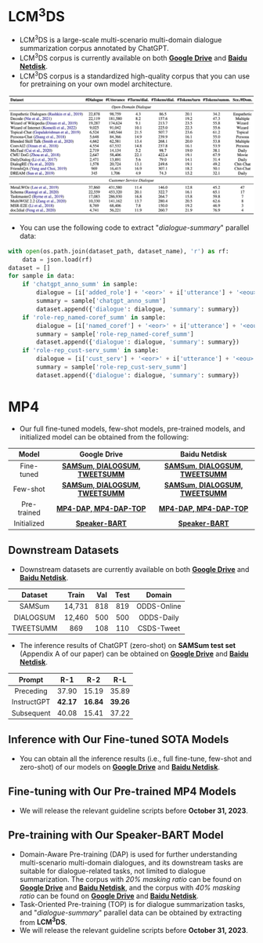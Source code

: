 # LCM<sup>3</sup>DS
- LCM<sup>3</sup>DS is a large-scale multi-scenario multi-domain dialogue summarization corpus annotated by ChatGPT.
- LCM<sup>3</sup>DS corpus is currently available on both [**Google Drive**](https://drive.google.com/file/d/1ZtuLcSJKlWJRNdPL8rlo0a2NCbcmDwq-/view?usp=sharing) and [**Baidu Netdisk**](https://pan.baidu.com/s/10oEgcjp2htMSIqz8GWc_kQ?pwd=fy5q).
- LCM<sup>3</sup>DS corpus is a standardized high-quality corpus that you can use for pretraining on your own model architecture.

![图片描述](data_stats.png)

- You can use the following code to extract "*dialogue-summary*" parallel data:
```python
with open(os.path.join(dataset_path, dataset_name), 'r') as rf:
    data = json.load(rf)
dataset = []
for sample in data:
    if 'chatgpt_anno_summ' in sample:
        dialogue = [i['added_role'] + '<eor>' + i['utterance'] + '<eou>' for i in sample['dialogue']]
        summary = sample['chatgpt_anno_summ']
        dataset.append({'dialogue': dialogue, 'summary': summary})
    if 'role-rep_named-coref_summ' in sample:
        dialogue = [i['named_coref'] + '<eor>' + i['utterance'] + '<eou>' for i in sample['dialogue']]
        summary = sample['role-rep_named-coref_summ']
        dataset.append({'dialogue': dialogue, 'summary': summary})
    if 'role-rep_cust-serv_summ' in sample:
        dialogue = [i['cust_serv'] + '<eor>' + i['utterance'] + '<eou>' for i in sample['dialogue']]
        summary = sample['role-rep_cust-serv_summ']
        dataset.append({'dialogue': dialogue, 'summary': summary})
```

# MP4
- Our full fine-tuned models, few-shot models, pre-trained models, and initialized model can be obtained from the following:

|Model|Google Drive|Baidu Netdisk|
|:---:|:---:|:---:|
| Fine-tuned | [**SAMSum, DIALOGSUM, TWEETSUMM**](https://drive.google.com/file/d/1hoSk-OrfGtcfc4qMfhX6yRFUFWAgLQXX/view?usp=sharing) | [**SAMSum, DIALOGSUM, TWEETSUMM**](https://pan.baidu.com/s/1aR7p4dd6Za9c4f0eB6Kdbg?pwd=tyf3) |
| Few-shot | [**SAMSum, DIALOGSUM, TWEETSUMM**](https://drive.google.com/file/d/1j7Hy58J5Cf03iBg0mYGsMGggyhK95KBW/view?usp=sharing) | [**SAMSum, DIALOGSUM, TWEETSUMM**](https://pan.baidu.com/s/10GVmjAIg-CWXtdd09s27zQ?pwd=mp2v) |
| Pre-trained | [**MP4-DAP, MP4-DAP-TOP**](https://drive.google.com/file/d/14o5V-rhoXKefTrtxZVV1ej4rQtlyRF8p/view?usp=sharing) | [**MP4-DAP, MP4-DAP-TOP**](https://pan.baidu.com/s/1rTnK1Gk78uNPy9n-oyXliA?pwd=d6sf) |
| Initialized | [**Speaker-BART**](https://drive.google.com/file/d/17sXx8fgRhRNWw1K1nr5o4AsBv4kwASnm/view?usp=sharing) | [**Speaker-BART**](https://pan.baidu.com/s/1LAv01Y71jcM8oBAAjm4K2A?pwd=u9d4) |

## Downstream Datasets
- Downstream datasets are currently available on both [**Google Drive**](https://drive.google.com/file/d/1riZX1yraagpgLIKf5YexuGXqmIa9O0DL/view?usp=sharing) and [**Baidu Netdisk**](https://pan.baidu.com/s/142DGWCutzOSwzYDk9ma-qg?pwd=n8rj).

|Dataset|Train|Val|Test|Domain|
|:---:|:---:|:---:|:---:|:---:|
| SAMSum | 14,731 | 818 | 819 | ODDS-Online |
| DIALOGSUM | 12,460 | 500 | 500 | ODDS-Daily |
| TWEETSUMM | 869 | 108 | 110 | CSDS-Tweet |

- The inference results of ChatGPT (zero-shot) on **SAMSum test set** (Appendix A of our paper) can be obtained on [**Google Drive**](https://drive.google.com/file/d/1Kr54RJHBe1czkFJjgDI3CbRQdjH8IxHa/view?usp=sharing) and [**Baidu Netdisk**](https://pan.baidu.com/s/14afZGYldAu0-X7uC8d31uA?pwd=9et9).

|Prompt|R-1|R-2|R-L|
|:---:|:---:|:---:|:---:|
| Preceding | 37.90 | 15.19 | 35.89 |
| InstructGPT | **42.17** | **16.84** | **39.26** |
| Subsequent | 40.08 | 15.41 | 37.22 |

## Inference with Our Fine-tuned SOTA Models
- You can obtain all the inference results (i.e., full fine-tune, few-shot and zero-shot) of our models on [**Google Drive**](https://drive.google.com/file/d/1jFSp5uT1vlzcLp3wmN4y9fc19EwTh5Hy/view?usp=sharing) and [**Baidu Netdisk**](https://pan.baidu.com/s/1ok74xwzrUEYLwVmSx5IItQ?pwd=mic6).

## Fine-tuning with Our Pre-trained MP4 Models
- We will release the relevant guideline scripts before **October 31, 2023**.

## Pre-training with Our Speaker-BART Model
- Domain-Aware Pre-training (DAP) is used for further understanding multi-scenario multi-domain dialogues, and its downstream tasks are suitable for dialogue-related tasks, not limited to dialogue summarization. The corpus with *20% masking ratio* can be found on [**Google Drive**](https://drive.google.com/file/d/1NrbLvIAh2Y0enIouXOGjsBsFvNDFpGYh/view?usp=sharing) and [**Baidu Netdisk**](https://pan.baidu.com/s/1NE1yC-ICo21YJO9k6AXJHg?pwd=mw4c), and the corpus with *40% masking ratio* can be found on [**Google Drive**](https://drive.google.com/file/d/1nxeR0nVjjqmK1u2nZByWqQDVULQpkhpZ/view?usp=sharing) and [**Baidu Netdisk**](https://pan.baidu.com/s/1rszc2pIs6ZjBHTtQFq9Qgg?pwd=9a5r).
- Task-Oriented Pre-training (TOP) is for dialogue summarization tasks, and "*dialogue-summary*" parallel data can be obtained by extracting from **LCM<sup>3</sup>DS**.
- We will release the relevant guideline scripts before **October 31, 2023**.
